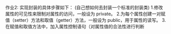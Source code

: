 作业2:
实现封装的具体步骤如下：  (自己想如何去封装一个标准的封装类)
1.修改属性的可见性来限制对属性的访问，一般设为 private。
2.为每个属性创建一对赋值（setter）方法和取值（getter）方法，一般设为 public，用于属性的读写。
3.在赋值和取值方法中，加入属性控制语句（对属性值的合法性进行判断